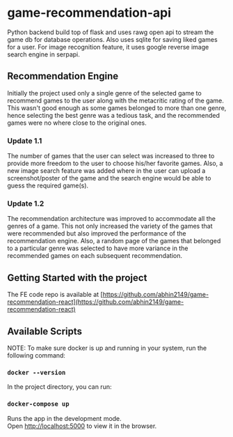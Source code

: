 # game-recommendation-api
Python backend build top of flask and uses rawg open api to stream the game db for database operations.
Also uses sqlite for saving liked games for a user. For image recognition feature, it uses google reverse
image search engine in serpapi.

## Recommendation Engine

Initially the project used only a single genre of the selected game to recommend games to the user along
with the metacritic rating of the game. This wasn't good enough as some games belonged to more than one 
genre, hence selecting the best genre was a tedious task, and the recommended games were no where close 
to the original ones.

### Update 1.1

The number of games that the user can select was increased to three to provide more freedom to the user
to choose his/her favorite games. Also, a new image search feature was added where in the user can upload
a screenshot/poster of the game and the search engine would be able to guess the required game(s).

### Update 1.2

The recommendation architecture was improved to accommodate all the genres of a game. This not only
increased the variety of the games that were recommended but also improved the performance of the 
recommendation engine. Also, a random page of the games that belonged to a particular genre was selected to have more
variance in the recommended games on each subsequent recommendation.

## Getting Started with the project

The FE code repo is available at [https://github.com/abhin2149/game-recommendation-react](https://github.com/abhin2149/game-recommendation-react)

## Available Scripts

NOTE: To make sure docker is up and running in your system, run the following command:

### `docker --version`

In the project directory, you can run:

### `docker-compose up`

Runs the app in the development mode.\
Open [http://localhost:5000](http://localhost:5000) to view it in the browser.

